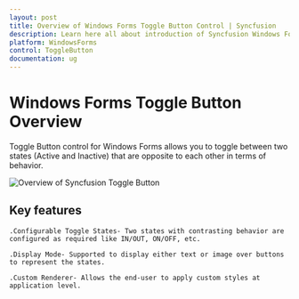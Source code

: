 ```yaml
---
layout: post
title: Overview of Windows Forms Toggle Button Control | Syncfusion
description: Learn here all about introduction of Syncfusion Windows Forms Toggle Button control, its elements and more details.
platform: WindowsForms
control: ToggleButton 
documentation: ug
---
```


# Windows Forms Toggle Button Overview

Toggle Button control for Windows Forms allows you to toggle between two states (Active and Inactive) that are opposite to each other in terms of behavior.

![Overview of Syncfusion Toggle Button](Overview_images/Overview_img1.jpeg)


## Key features

    .Configurable Toggle States- Two states with contrasting behavior are configured as required like IN/OUT, ON/OFF, etc. 

    .Display Mode- Supported to display either text or image over buttons to represent the states.

    .Custom Renderer- Allows the end-user to apply custom styles at application level.
